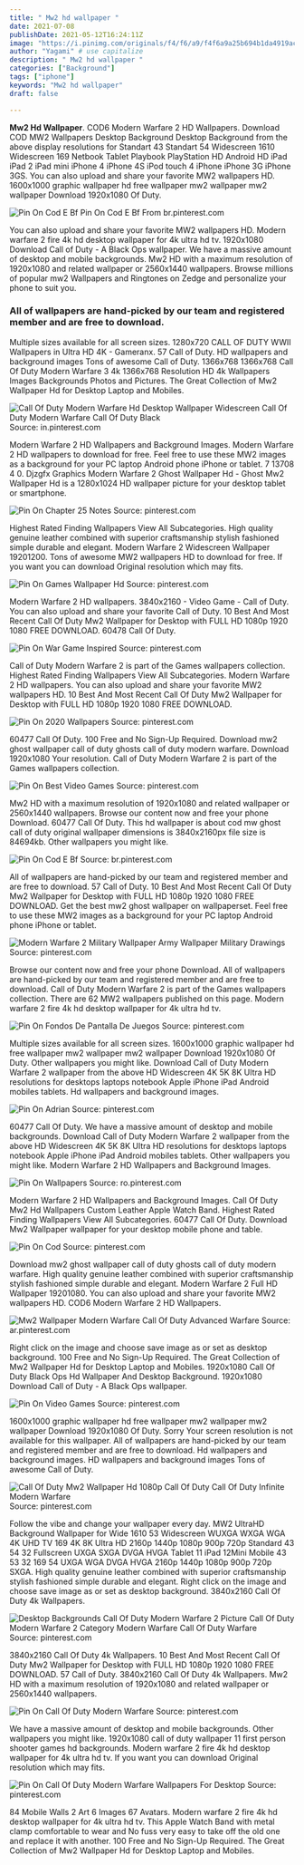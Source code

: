 ```yaml
---
title: " Mw2 hd wallpaper "
date: 2021-07-08
publishDate: 2021-05-12T16:24:11Z
image: "https://i.pinimg.com/originals/f4/f6/a9/f4f6a9a25b694b1da4919acb0bdea123.png"
author: "Yagami" # use capitalize
description: " Mw2 hd wallpaper "
categories: ["Background"]
tags: ["iphone"]
keywords: "Mw2 hd wallpaper"
draft: false

---
```



**Mw2 Hd Wallpaper**. COD6 Modern Warfare 2 HD Wallpapers. Download COD MW2 Wallpapers Desktop Background Desktop Background from the above display resolutions for Standart 43 Standart 54 Widescreen 1610 Widescreen 169 Netbook Tablet Playbook PlayStation HD Android HD iPad iPad 2 iPad mini iPhone 4 iPhone 4S iPod touch 4 iPhone iPhone 3G iPhone 3GS. You can also upload and share your favorite MW2 wallpapers HD. 1600x1000 graphic wallpaper hd free wallpaper mw2 wallpaper mw2 wallpaper Download 1920x1080 Of Duty.

![Pin On Cod E Bf](https://i.pinimg.com/originals/e4/8f/8c/e48f8c6a281c795bbeb002e9b3242117.jpg "Pin On Cod E Bf")
Pin On Cod E Bf From br.pinterest.com


You can also upload and share your favorite MW2 wallpapers HD. Modern warfare 2 fire 4k hd desktop wallpaper for 4k ultra hd tv. 1920x1080 Download Call of Duty - A Black Ops wallpaper. We have a massive amount of desktop and mobile backgrounds. Mw2 HD with a maximum resolution of 1920x1080 and related wallpaper or 2560x1440 wallpapers. Browse millions of popular mw2 Wallpapers and Ringtones on Zedge and personalize your phone to suit you.

### All of wallpapers are hand-picked by our team and registered member and are free to download.

Multiple sizes available for all screen sizes. 1280x720 CALL OF DUTY WWII Wallpapers in Ultra HD 4K - Gameranx. 57 Call of Duty. HD wallpapers and background images Tons of awesome Call of Duty. 1366x768 1366x768 Call Of Duty Modern Warfare 3 4k 1366x768 Resolution HD 4k Wallpapers Images Backgrounds Photos and Pictures. The Great Collection of Mw2 Wallpaper Hd for Desktop Laptop and Mobiles.


![Call Of Duty Modern Warfare Hd Desktop Wallpaper Widescreen Call Of Duty Modern Warfare Call Of Duty Black](https://i.pinimg.com/originals/b2/ef/26/b2ef2677d1d657e33cf60e6953e118d4.jpg "Call Of Duty Modern Warfare Hd Desktop Wallpaper Widescreen Call Of Duty Modern Warfare Call Of Duty Black")
Source: in.pinterest.com

Modern Warfare 2 HD Wallpapers and Background Images. Modern Warfare 2 HD wallpapers to download for free. Feel free to use these MW2 images as a background for your PC laptop Android phone iPhone or tablet. 7 13708 4 0. Djzgfx Graphics Modern Warfare 2 Ghost Wallpaper Hd - Ghost Mw2 Wallpaper Hd is a 1280x1024 HD wallpaper picture for your desktop tablet or smartphone.

![Pin On Chapter 25 Notes](https://i.pinimg.com/originals/a3/e9/df/a3e9dfdf19954cb77868a77aaed651a4.jpg "Pin On Chapter 25 Notes")
Source: pinterest.com

Highest Rated Finding Wallpapers View All Subcategories. High quality genuine leather combined with superior craftsmanship stylish fashioned simple durable and elegant. Modern Warfare 2 Widescreen Wallpaper 19201200. Tons of awesome MW2 wallpapers HD to download for free. If you want you can download Original resolution which may fits.

![Pin On Games Wallpaper Hd](https://i.pinimg.com/474x/99/72/b9/9972b9f8bb8cfc390d808eae5019e367.jpg "Pin On Games Wallpaper Hd")
Source: pinterest.com

Modern Warfare 2 HD wallpapers. 3840x2160 - Video Game - Call of Duty. You can also upload and share your favorite Call of Duty. 10 Best And Most Recent Call Of Duty Mw2 Wallpaper for Desktop with FULL HD 1080p 1920 1080 FREE DOWNLOAD. 60478 Call Of Duty.

![Pin On War Game Inspired](https://i.pinimg.com/originals/7c/3a/88/7c3a88fb31f8196988a0f7eca8f599af.jpg "Pin On War Game Inspired")
Source: pinterest.com

Call of Duty Modern Warfare 2 is part of the Games wallpapers collection. Highest Rated Finding Wallpapers View All Subcategories. Modern Warfare 2 HD wallpapers. You can also upload and share your favorite MW2 wallpapers HD. 10 Best And Most Recent Call Of Duty Mw2 Wallpaper for Desktop with FULL HD 1080p 1920 1080 FREE DOWNLOAD.

![Pin On 2020 Wallpapers](https://i.pinimg.com/originals/dd/a7/be/dda7be034501fc0513521a19c0cf6aff.jpg "Pin On 2020 Wallpapers")
Source: pinterest.com

60477 Call Of Duty. 100 Free and No Sign-Up Required. Download mw2 ghost wallpaper call of duty ghosts call of duty modern warfare. Download 1920x1080 Your resolution. Call of Duty Modern Warfare 2 is part of the Games wallpapers collection.

![Pin On Best Video Games](https://i.pinimg.com/originals/82/38/a4/8238a4cab967a2ea5c2f3fc1e89bf884.jpg "Pin On Best Video Games")
Source: pinterest.com

Mw2 HD with a maximum resolution of 1920x1080 and related wallpaper or 2560x1440 wallpapers. Browse our content now and free your phone Download. 60477 Call Of Duty. This hd wallpaper is about cod mw ghost call of duty original wallpaper dimensions is 3840x2160px file size is 84694kb. Other wallpapers you might like.

![Pin On Cod E Bf](https://i.pinimg.com/originals/e4/8f/8c/e48f8c6a281c795bbeb002e9b3242117.jpg "Pin On Cod E Bf")
Source: br.pinterest.com

All of wallpapers are hand-picked by our team and registered member and are free to download. 57 Call of Duty. 10 Best And Most Recent Call Of Duty Mw2 Wallpaper for Desktop with FULL HD 1080p 1920 1080 FREE DOWNLOAD. Get the best mw2 ghost wallpaper on wallpaperset. Feel free to use these MW2 images as a background for your PC laptop Android phone iPhone or tablet.

![Modern Warfare 2 Military Wallpaper Army Wallpaper Military Drawings](https://i.pinimg.com/originals/c9/b2/2a/c9b22a0400342723f41edaca13d61da2.jpg "Modern Warfare 2 Military Wallpaper Army Wallpaper Military Drawings")
Source: pinterest.com

Browse our content now and free your phone Download. All of wallpapers are hand-picked by our team and registered member and are free to download. Call of Duty Modern Warfare 2 is part of the Games wallpapers collection. There are 62 MW2 wallpapers published on this page. Modern warfare 2 fire 4k hd desktop wallpaper for 4k ultra hd tv.

![Pin On Fondos De Pantalla De Juegos](https://i.pinimg.com/originals/87/7d/c6/877dc6466d26a4e4f1bbaadfb2e4b025.jpg "Pin On Fondos De Pantalla De Juegos")
Source: pinterest.com

Multiple sizes available for all screen sizes. 1600x1000 graphic wallpaper hd free wallpaper mw2 wallpaper mw2 wallpaper Download 1920x1080 Of Duty. Other wallpapers you might like. Download Call of Duty Modern Warfare 2 wallpaper from the above HD Widescreen 4K 5K 8K Ultra HD resolutions for desktops laptops notebook Apple iPhone iPad Android mobiles tablets. Hd wallpapers and background images.

![Pin On Adrian](https://i.pinimg.com/originals/37/3f/70/373f702784284e1cf0c89fe4196860f1.jpg "Pin On Adrian")
Source: pinterest.com

60477 Call Of Duty. We have a massive amount of desktop and mobile backgrounds. Download Call of Duty Modern Warfare 2 wallpaper from the above HD Widescreen 4K 5K 8K Ultra HD resolutions for desktops laptops notebook Apple iPhone iPad Android mobiles tablets. Other wallpapers you might like. Modern Warfare 2 HD Wallpapers and Background Images.

![Pin On Wallpapers](https://i.pinimg.com/originals/87/f5/65/87f56549716a5f764faee32a2349e8ac.jpg "Pin On Wallpapers")
Source: ro.pinterest.com

Modern Warfare 2 HD Wallpapers and Background Images. Call Of Duty Mw2 Hd Wallpapers Custom Leather Apple Watch Band. Highest Rated Finding Wallpapers View All Subcategories. 60477 Call Of Duty. Download Mw2 Wallpaper wallpaper for your desktop mobile phone and table.

![Pin On Cod](https://i.pinimg.com/originals/81/72/94/8172947d3100614cc81f79d1d92614e4.jpg "Pin On Cod")
Source: pinterest.com

Download mw2 ghost wallpaper call of duty ghosts call of duty modern warfare. High quality genuine leather combined with superior craftsmanship stylish fashioned simple durable and elegant. Modern Warfare 2 Full HD Wallpaper 19201080. You can also upload and share your favorite MW2 wallpapers HD. COD6 Modern Warfare 2 HD Wallpapers.

![Mw2 Wallpaper Modern Warfare Call Of Duty Advanced Warfare](https://i.pinimg.com/originals/86/ac/46/86ac465957f12f0341b776f140c92379.jpg "Mw2 Wallpaper Modern Warfare Call Of Duty Advanced Warfare")
Source: ar.pinterest.com

Right click on the image and choose save image as or set as desktop background. 100 Free and No Sign-Up Required. The Great Collection of Mw2 Wallpaper Hd for Desktop Laptop and Mobiles. 1920x1080 Call Of Duty Black Ops Hd Wallpaper And Desktop Background. 1920x1080 Download Call of Duty - A Black Ops wallpaper.

![Pin On Video Games](https://i.pinimg.com/originals/2d/6c/52/2d6c52bdeece5cfdcd57be39979d0e64.png "Pin On Video Games")
Source: pinterest.com

1600x1000 graphic wallpaper hd free wallpaper mw2 wallpaper mw2 wallpaper Download 1920x1080 Of Duty. Sorry Your screen resolution is not available for this wallpaper. All of wallpapers are hand-picked by our team and registered member and are free to download. Hd wallpapers and background images. HD wallpapers and background images Tons of awesome Call of Duty.

![Call Of Duty Mw2 Wallpaper Hd 1080p Call Of Duty Call Of Duty Infinite Modern Warfare](https://i.pinimg.com/originals/92/83/fb/9283fbec952945648e3fa60fc8183f94.jpg "Call Of Duty Mw2 Wallpaper Hd 1080p Call Of Duty Call Of Duty Infinite Modern Warfare")
Source: pinterest.com

Follow the vibe and change your wallpaper every day. MW2 UltraHD Background Wallpaper for Wide 1610 53 Widescreen WUXGA WXGA WGA 4K UHD TV 169 4K 8K Ultra HD 2160p 1440p 1080p 900p 720p Standard 43 54 32 Fullscreen UXGA SXGA DVGA HVGA Tablet 11 iPad 12Mini Mobile 43 53 32 169 54 UXGA WGA DVGA HVGA 2160p 1440p 1080p 900p 720p SXGA. High quality genuine leather combined with superior craftsmanship stylish fashioned simple durable and elegant. Right click on the image and choose save image as or set as desktop background. 3840x2160 Call Of Duty 4k Wallpapers.

![Desktop Backgrounds Call Of Duty Modern Warfare 2 Picture Call Of Duty Modern Warfare 2 Category Modern Warfare Call Of Duty Warfare](https://i.pinimg.com/736x/34/b5/55/34b5551f9f5f0ee36741b92d82dff5ba--vfx-marine.jpg "Desktop Backgrounds Call Of Duty Modern Warfare 2 Picture Call Of Duty Modern Warfare 2 Category Modern Warfare Call Of Duty Warfare")
Source: pinterest.com

3840x2160 Call Of Duty 4k Wallpapers. 10 Best And Most Recent Call Of Duty Mw2 Wallpaper for Desktop with FULL HD 1080p 1920 1080 FREE DOWNLOAD. 57 Call of Duty. 3840x2160 Call Of Duty 4k Wallpapers. Mw2 HD with a maximum resolution of 1920x1080 and related wallpaper or 2560x1440 wallpapers.

![Pin On Call Of Duty Modern Warfare](https://i.pinimg.com/originals/59/08/39/590839c4757a537d9fb77af55ca0f87d.jpg "Pin On Call Of Duty Modern Warfare")
Source: pinterest.com

We have a massive amount of desktop and mobile backgrounds. Other wallpapers you might like. 1920x1080 call of duty wallpaper 11 first person shooter games hd backgrounds. Modern warfare 2 fire 4k hd desktop wallpaper for 4k ultra hd tv. If you want you can download Original resolution which may fits.

![Pin On Call Of Duty Modern Warfare Wallpapers For Desktop](https://i.pinimg.com/originals/f4/f6/a9/f4f6a9a25b694b1da4919acb0bdea123.png "Pin On Call Of Duty Modern Warfare Wallpapers For Desktop")
Source: pinterest.com

84 Mobile Walls 2 Art 6 Images 67 Avatars. Modern warfare 2 fire 4k hd desktop wallpaper for 4k ultra hd tv. This Apple Watch Band with metal clamp comfortable to wear and No fuss very easy to take off the old one and replace it with another. 100 Free and No Sign-Up Required. The Great Collection of Mw2 Wallpaper Hd for Desktop Laptop and Mobiles.

